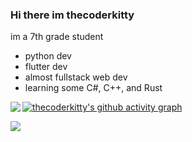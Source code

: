 ### Hi there im thecoderkitty

im a 7th grade student

- python dev
- flutter dev
- almost fullstack web dev
- learning some C#, C++, and Rust


[![thecoderkitty's github activity graph](https://activity-graph.herokuapp.com/graph?username=thecoderkitty&bg_color=2d2d49&color=8fa7ff&line=4c5e9e&point=2a3251&area=true&hide_border=true)](https://github.com/ashutosh00710/github-readme-activity-graph)
<img align="left" src="https://github-readme-stats.vercel.app/api?username=thecoderkitty&count_private=true&include_all_commits=true&show_icons=true&hide_border=true&theme=radical"/>

<img align="left" src="https://github-readme-stats.vercel.app/api/top-langs/?username=thecoderkitty&layout=compact&card_width=250&hide_border=true&theme=radical"/>
